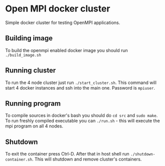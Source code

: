 # Open MPI docker cluster

Simple docker cluster for testing OpenMPI applications.

## Building image

To build the openmpi enabled docker image you should run `./build_image.sh`

## Running cluster

To run the 4 node cluster just run `./start_cluster.sh`.
This command will start 4 docker instances and ssh into the main one.
Password is `mpiuser`.

## Running program
To compile sources in docker's bash you should do `cd src` and `sudo make`.
To run freshly compiled executable you can `./run.sh` - this will execute the mpi program on all 4 nodes.

## Shutdown

To exit the container press Ctrl-D.
After that in host shell run `./shutdown-container.sh`. This will shutdown and remove cluster's containers.